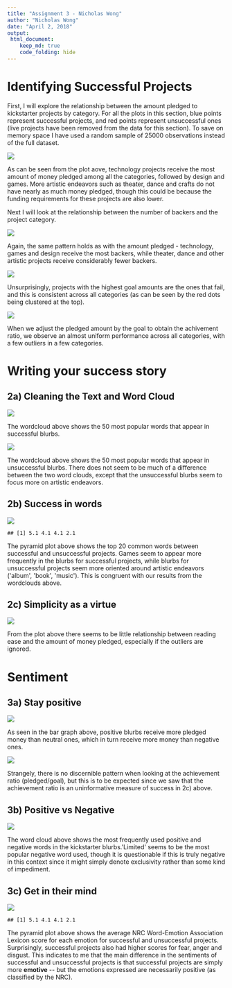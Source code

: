 ```yaml
---
title: "Assignment 3 - Nicholas Wong"
author: "Nicholas Wong"
date: "April 2, 2018"
output: 
 html_document:
    keep_md: true
    code_folding: hide
---
```






# Identifying Successful Projects







First, I will explore the relationship between the amount pledged to kickstarter projects by category. For all the plots in this section, blue points represent successful projects, and red points represent unsuccessful ones (live projects have been removed from the data for this section). To save on memory space I have used a random sample of 25000 observations instead of the full dataset.

![](images/unnamed-chunk-5-1.png)<!-- -->

As can be seen from the plot aove, technology projects receive the most amount of money pledged among all the categories, followed by design and games. More artistic endeavors such as theater, dance and crafts do not have nearly as much money pledged, though this could be because the funding requirements for these projects are also lower.

Next I will look at the relationship between the number of backers and the project category.

![](images/unnamed-chunk-6-1.png)<!-- -->


Again, the same pattern holds as with the amount pledged - technology, games and design receive the most backers, while theater, dance and other artistic projects receive considerably fewer backers.

![](images/unnamed-chunk-7-1.png)<!-- -->


Unsurprisingly, projects with the highest goal amounts are the ones that fail, and this is consistent across all categories (as can be seen by the red dots being clustered at the top). 

![](images/unnamed-chunk-8-1.png)<!-- -->

When we adjust the pledged amount by the goal to obtain the achivement ratio, we observe an almost uniform performance across all categories, with a few outliers in a few categories.

# Writing your success story

## 2a) Cleaning the Text and Word Cloud









![](images/unnamed-chunk-13-1.png)<!-- -->

The wordcloud above shows the 50 most popular words that appear in successful blurbs.

![](images/unnamed-chunk-14-1.png)<!-- -->

The wordcloud above shows the 50 most popular words that appear in unsuccessful blurbs. There does not seem to be much of a difference between the two word clouds, except that the unsuccessful blurbs seem to focus more on artistic endeavors.


## 2b) Success in words



![](images/unnamed-chunk-16-1.png)<!-- -->

```
## [1] 5.1 4.1 4.1 2.1
```

The pyramid plot above shows the top 20 common words between successful and unsuccessful projects. Games seem to appear more frequently in the blurbs for successful projects, while blurbs for unsuccessful projects seem more oriented around artistic endeavors ('album', 'book', 'music'). This is congruent with our results from the wordclouds above.

## 2c) Simplicity as a virtue



![](images/unnamed-chunk-18-1.png)<!-- -->

From the plot above there seems to be little relationship between reading ease and the amount of money pledged, especially if the outliers are ignored.

# Sentiment

## 3a) Stay positive


![](images/unnamed-chunk-20-1.png)<!-- -->

As seen in the bar graph above, positive blurbs receive more pledged money than neutral ones, which in turn receive more money than negative ones.

![](images/unnamed-chunk-21-1.png)<!-- -->

Strangely, there is no discernible pattern when looking at the achievement ratio (pledged/goal), but this is to be expected since we saw that the achievement ratio is an uninformative measure of success in 2c) above.

## 3b) Positive vs Negative
![](images/unnamed-chunk-22-1.png)<!-- -->

The word cloud above shows the most frequently used positive and negative words in the kickstarter blurbs.'Limited' seems to be the most popular negative word used, though it is questionable if this is truly negative in this context since it might simply denote exclusivity rather than some kind of impediment.

## 3c) Get in their mind




![](images/unnamed-chunk-25-1.png)<!-- -->

```
## [1] 5.1 4.1 4.1 2.1
```

The pyramid plot above shows the average NRC Word-Emotion Association Lexicon score for each emotion for successful and unsuccessful projects. Surprisingly, successful projects also had higher scores for fear, anger and disgust. This indicates to me that the main difference in the sentiments of successful and unsuccessful projects is that successful projects are simply more **emotive** -- but the emotions expressed are necessarily positive (as classified by the NRC).
